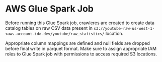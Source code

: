 # AWS Glue Spark Job

Before running this Glue Spark job, crawleres are created to create data catalog tables on raw CSV data present in ```s3://youtube-raw-us-west-1-<aws-account-id>-dev/youtube/raw_statistics/``` location. 

Appropriate column mappings are defined and null fields are dropped before final write in parquet format. Make sure to assign appropriate IAM roles to Glue Spark job with permissions to access required S3 locations.
